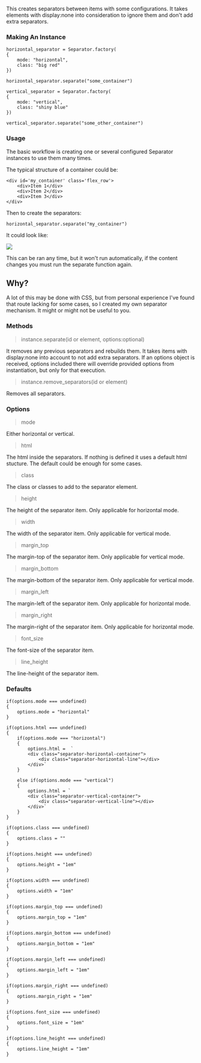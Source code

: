 This creates separators between items with some configurations. It takes elements with display:none into consideration to ignore them and don't add extra separators.

### Making An Instance

```
horizontal_separator = Separator.factory(
{
    mode: "horizontal",
    class: "big red"
})

horizontal_separator.separate("some_container")

vertical_separator = Separator.factory(
{
    mode: "vertical",
    class: "shiny blue"
})

vertical_separator.separate("some_other_container")
```

### Usage

The basic workflow is creating one or several configured Separator instances to use them many times.

The typical structure of a container could be:

```
<div id='my_container' class='flex_row'>
    <div>Item 1</div>
    <div>Item 2</div>
    <div>Item 3</div>
</div>
```

Then to create the separators:

```
horizontal_separator.separate("my_container")
```

It could look like:

![](https://i.imgur.com/fAkem2L.jpg)

This can be ran any time, but it won't run automatically, if the content changes you must run the separate function again.

## Why?

A lot of this may be done with CSS, but from personal experience I've found that route lacking for some cases, so I created my own separator mechanism. It might or might not be useful to you.

### Methods

>instance.separate(id or element, options:optional)

It removes any previous separators and rebuilds them.
It takes items with display:none into account to not add extra separators.
If an options object is received, options included there will override provided options from instantiation, but only for that execution.

>instance.remove_separators(id or element)

Removes all separators.

### Options

>mode

Either horizontal or vertical.

>html

The html inside the separators. 
If nothing is defined it uses a default html stucture.
The default could be enough for some cases.

>class

The class or classes to add to the separator element.

>height

The height of the separator item.
Only applicable for horizontal mode.

>width

The width of the separator item.
Only applicable for vertical mode.

>margin_top

The margin-top of the separator item.
Only applicable for vertical mode.

>margin_bottom

The margin-bottom of the separator item.
Only applicable for vertical mode.

>margin_left

The margin-left of the separator item.
Only applicable for horizontal mode.

>margin_right

The margin-right of the separator item.
Only applicable for horizontal mode.

>font_size

The font-size of the separator item.

>line_height

The line-height of the separator item.

### Defaults

```
if(options.mode === undefined)
{
    options.mode = "horizontal"
}

if(options.html === undefined)
{
    if(options.mode === "horizontal")
    {
        options.html =  `
        <div class="separator-horizontal-container">
            <div class="separator-horizontal-line"></div>
        </div>`
    }

    else if(options.mode === "vertical")
    {
        options.html = `
        <div class="separator-vertical-container">
            <div class="separator-vertical-line"></div>
        </div>`
    }
}

if(options.class === undefined)
{
    options.class = ""
}

if(options.height === undefined)
{
    options.height = "1em"
}

if(options.width === undefined)
{
    options.width = "1em"
}

if(options.margin_top === undefined)
{
    options.margin_top = "1em"
}

if(options.margin_bottom === undefined)
{
    options.margin_bottom = "1em"
}

if(options.margin_left === undefined)
{
    options.margin_left = "1em"
}

if(options.margin_right === undefined)
{
    options.margin_right = "1em"
}

if(options.font_size === undefined)
{
    options.font_size = "1em"
}

if(options.line_height === undefined)
{
    options.line_height = "1em"
}
```